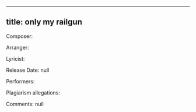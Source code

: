 
---
title: only my railgun
---
Composer: 

Arranger: 

Lyricist: 

Release Date: null

Performers: 

Plagiarism allegations:


Comments:
null
